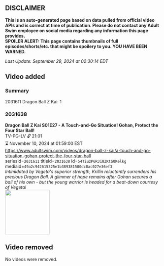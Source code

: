 ## DISCLAIMER
**This is an auto-generated page based on data pulled from official video APIs and is correct at time of publication. Please do not contact any Adult Swim employee on social media regarding any information this page provides.**  
**SPOILER ALERT: This page contains thumbnails of full episodes/shorts/etc. that might be spoilery to you. YOU HAVE BEEN WARNED.**  

_Last Update: September 29, 2024 at 02:30:14 EDT_
## Video added
### Summary
2031611 Dragon Ball Z Kai: 1  
### 2031638
**Dragon Ball Z Kai S01E27 - A Touch-and-Go Situation! Gohan, Protect the Four Star Ball!**  
TV-PG-LV 🔓 21:01  
⌛ November 10, 2024 at 01:59:00 EST  
https://www.adultswim.com/videos/dragon-ball-z-kai/a-touch-and-go-situation-gohan-protect-the-four-star-ball  
seriesid=`2031611` titleid=`2031638` id=`54TiuzP6RJi0ZKtS0Kelkg` mediaid=`49a2c942615325e1b389381500dc8ac027e36ef3`  
_Intimidated by Vegeta's superior strength, Krillin reluctantly surrenders his precious Dragon Ball.  A glimmer of hope remains after Gohan secures a ball of his own - but the young warrior is headed for a beat-down courtesy of Vegeta!_  
<a href="https://i.cdn.turner.com/adultswim/big/image-upload/thumbnails/thumb-2_image-15568406975037.jpg"><img src="https://i.cdn.turner.com/adultswim/big/image-upload/thumbnails/thumb-2_image-15568406975037.jpg" height="144px" /></a>
## Video removed
No videos were removed.  
